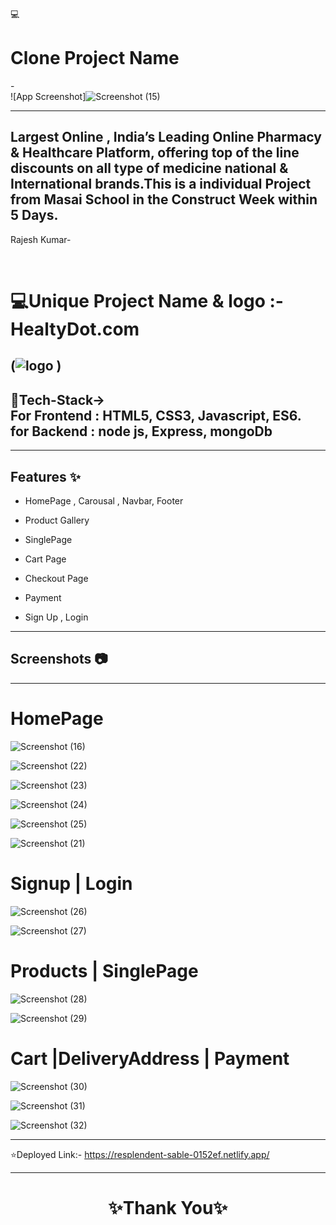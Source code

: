 
 💻<h1>Clone Project Name</h1> -  <br>![App Screenshot]![Screenshot (15)](https://user-images.githubusercontent.com/119392762/229984836-58554914-362b-4b60-a492-aa865b4b8285.png)

---

Largest Online , India’s Leading Online Pharmacy & Healthcare Platform, offering top of the line discounts on all type of medicine national & International brands.This is a individual Project from Masai School in the Construct Week within 5 Days.
---
Rajesh Kumar- 


<br>

<h1>💻Unique Project Name & logo :- HealtyDot.com </h1> 

(![logo](https://user-images.githubusercontent.com/119392762/229985337-d787906f-6494-4706-ba81-09aaade5f2af.png)
)
---
<h2> 💫Tech-Stack-><br>
For Frontend : HTML5, CSS3, Javascript, ES6.<br>
for Backend : node js, Express, mongoDb 
</h2>



---
## Features ✨

- HomePage , Carousal  , Navbar, Footer

- Product Gallery

- SinglePage

- Cart Page

- Checkout Page

- Payment 

- Sign Up , Login 

---
## Screenshots 📷
---

# HomePage

![Screenshot (16)](https://user-images.githubusercontent.com/119392762/229989487-ece5010c-0c33-46b5-ab2e-94c53b4bb159.png)


![Screenshot (22)](https://user-images.githubusercontent.com/119392762/229989539-4bfcc8a1-c0a8-4af1-b9b3-2016ab9b2cd9.png)


![Screenshot (23)](https://user-images.githubusercontent.com/119392762/229989568-e833558e-0b89-40c2-944c-cc72898af6a3.png)


![Screenshot (24)](https://user-images.githubusercontent.com/119392762/229989600-d1b89891-3f97-4373-b254-1ff75722d380.png)


![Screenshot (25)](https://user-images.githubusercontent.com/119392762/229989647-df4d1f75-b078-4b71-acad-78d46b2053ad.png)


![Screenshot (21)](https://user-images.githubusercontent.com/119392762/229989669-aa12fb52-a50c-4a54-ba6c-4015fd71ceed.png)


# Signup | Login

![Screenshot (26)](https://user-images.githubusercontent.com/119392762/229990575-66d2d9c8-af81-4d21-a3b7-b989569a99dc.png)


![Screenshot (27)](https://user-images.githubusercontent.com/119392762/229990634-bbf1bbe4-a2e4-401d-a404-523b8c8b4941.png)


# Products | SinglePage

![Screenshot (28)](https://user-images.githubusercontent.com/119392762/229991213-6e52b43c-e79e-4d31-81aa-509fa52b1d08.png)

![Screenshot (29)](https://user-images.githubusercontent.com/119392762/229991258-9674e5ad-8b51-4a65-9798-917abc3ed3af.png)



# Cart |DeliveryAddress | Payment 
![Screenshot (30)](https://user-images.githubusercontent.com/119392762/229991879-b290edae-32d1-4e92-8c77-88efb28caafe.png)

![Screenshot (31)](https://user-images.githubusercontent.com/119392762/229991886-52cfb8fc-e7a6-4c4a-ba1f-454d1e1645de.png)

![Screenshot (32)](https://user-images.githubusercontent.com/119392762/229991902-ad1da68a-7881-42a9-bee7-267260e60800.png)


---
⭐Deployed Link:- https://resplendent-sable-0152ef.netlify.app/


----
<h1 align="center">✨Thank You✨</h1>


